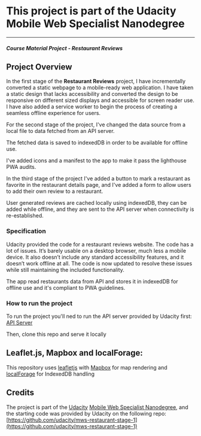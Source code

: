 # This project is part of the Udacity Mobile Web Specialist Nanodegree
---
#### _Course Material Project - Restaurant Reviews_

## Project Overview

In the first stage of the **Restaurant Reviews** project, I have incrementally converted a static webpage to a mobile-ready web application. I have taken a static design that lacks accessibility and converted the design to be responsive on different sized displays and accessible for screen reader use. I have also added a service worker to begin the process of creating a seamless offline experience for users.

For the second stage of the project, I've changed the data source from a local file to data fetched from an API server.

The fetched data is saved to indexedDB in order to be available for offline use.

I've added icons and a manifest to the app to make it pass the lighthouse PWA audits.

In the third stage of the project I've added a button to mark a restaurant as favorite in the restaurant details page, and I've added a form to allow users to add their own review to a restaurant.

User generated reviews are cached locally using indexedDB, they can be added while offline, and they are sent to the API server when connectivity is re-established.

### Specification

Udacity provided the code for a restaurant reviews website. The code has a lot of issues. It’s barely usable on a desktop browser, much less a mobile device. It also doesn’t include any standard accessibility features, and it doesn’t work offline at all. The code is now updated to resolve these issues while still maintaining the included functionality.

The app read restaurants data from API and stores it in indexedDB for offline use and it's compliant to PWA guidelines.

### How to run the project

To run the project you'll ned to run the API server provided by Udacity first: [API Server](https://github.com/udacity/mws-restaurant-stage-3)

Then, clone this repo and serve it locally

## Leaflet.js, Mapbox and localForage:

This repository uses [leafletjs](https://leafletjs.com/) with [Mapbox](https://www.mapbox.com/) for map rendering and [localForage](https://github.com/localForage/localForage) for IndexedDB handling 

## Credits

The project is part of the [Udacity](https://udacity.com/) [Mobile Web Specialist Nanodegree](https://www.udacity.com/course/mobile-web-specialist-nanodegree--nd024), and the starting code was provided by Udacity on the following repo: [https://github.com/udacity/mws-restaurant-stage-1](https://github.com/udacity/mws-restaurant-stage-1)


